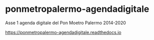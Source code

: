 # ponmetropalermo-agendadigitale
Asse 1 agenda digitale del Pon Moetro Palermo 2014-2020

https://ponmetropalermo-agendadigitale.readthedocs.io
